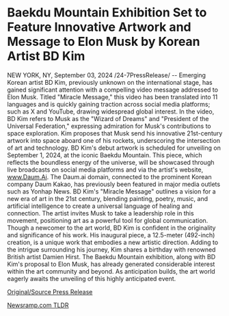 # Baekdu Mountain Exhibition Set to Feature Innovative Artwork and Message to Elon Musk by Korean Artist BD Kim

NEW YORK, NY, September 03, 2024 /24-7PressRelease/ -- Emerging Korean artist BD Kim, previously unknown on the international stage, has gained significant attention with a compelling video message addressed to Elon Musk. Titled "Miracle Message," this video has been translated into 11 languages and is quickly gaining traction across social media platforms; such as X and YouTube, drawing widespread global interest.  In the video, BD Kim refers to Musk as the "Wizard of Dreams" and "President of the Universal Federation," expressing admiration for Musk's contributions to space exploration. Kim proposes that Musk send his innovative 21st-century artwork into space aboard one of his rockets, underscoring the intersection of art and technology.  BD Kim's debut artwork is scheduled for unveiling on September 1, 2024, at the iconic Baekdu Mountain. This piece, which reflects the boundless energy of the universe, will be showcased through live broadcasts on social media platforms and via the artist's website, www.Daum.Ai. The Daum.ai domain, connected to the prominent Korean company Daum Kakao, has previously been featured in major media outlets such as Yonhap News.  BD Kim's "Miracle Message" outlines a vision for a new era of art in the 21st century, blending painting, poetry, music, and artificial intelligence to create a universal language of healing and connection. The artist invites Musk to take a leadership role in this movement, positioning art as a powerful tool for global communication.  Though a newcomer to the art world, BD Kim is confident in the originality and significance of his work. His inaugural piece, a 12.5-meter (492-inch) creation, is a unique work that embodies a new artistic direction. Adding to the intrigue surrounding his journey, Kim shares a birthday with renowned British artist Damien Hirst.  The Baekdu Mountain exhibition, along with BD Kim's proposal to Elon Musk, has already generated considerable interest within the art community and beyond. As anticipation builds, the art world eagerly awaits the unveiling of this highly anticipated event. 

[Original/Source Press Release](https://www.24-7pressrelease.com/press-release/513966/baekdu-mountain-exhibition-set-to-feature-innovative-artwork-and-message-to-elon-musk-by-korean-artist-bd-kim) 

[Newsramp.com TLDR](https://newsramp.com/None) 